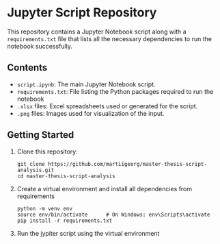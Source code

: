 # Jupyter Script Repository

This repository contains a Jupyter Notebook script along with a `requirements.txt` file that lists all the necessary dependencies to run the notebook successfully.

## Contents

- `script.ipynb`: The main Jupyter Notebook script.
- `requirements.txt`: File listing the Python packages required to run the notebook
- `.xlsx` files: Excel spreadsheets used or generated for the script.
- `.png` files: Images used for visualization of the input.

## Getting Started

1. Clone this repository:
   ```
   git clone https://github.com/martiigeorg/master-thesis-script-analysis.git
   cd master-thesis-script-analysis
   ```
2. Create a virtual environment and install all dependencies from requirements
   ```
   python -m venv env
   source env/bin/activate      # On Windows: env\Scripts\activate
   pip install -r requirements.txt
   ```
3. Run the jypiter script using the virtual environment
